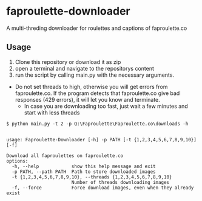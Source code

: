 # faproulette-downloader
A multi-threding downloader for roulettes and captions of faproulette.co

## Usage
1. Clone this repository or download it as zip
2. open a terminal and navigate to the repositorys content
3. run the script by calling main.py with the necessary arguments.
  * Do not set threads to high, otherwise you will get errors from faproulette.co. If the program detects that faproulette.co give bad responses (429 errors), it will let you know and terminate.
    * In case you are downloading too fast, just wait a few minutes and start with less threads 

```
$ python main.py -t 2 -p Q:\Faproulette\Faproulette.co\downloads -h


usage: Faproulette-Downloader [-h] -p PATH [-t {1,2,3,4,5,6,7,8,9,10}] [-f]

Download all faproulettes on faproulette.co
options:
  -h, --help            show this help message and exit
  -p PATH, --path PATH  Path to store downloaded images
  -t {1,2,3,4,5,6,7,8,9,10}, --threads {1,2,3,4,5,6,7,8,9,10}
                        Number of threads downloading images
  -f, --force           Force download images, even when they already exist
```
